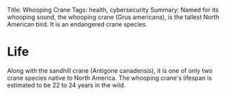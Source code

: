 Title: Whooping Crane
Tags: health, cybersecurity
Summary: Named for its whooping sound, the whooping crane (Grus americana), is the tallest North American bird. It is an endangered crane species.

# Life

Along with the sandhill crane (Antigone canadensis), it is one of only two crane species native to North America. The whooping crane's lifespan is estimated to be 22 to 24 years in the wild.